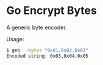 # Go Encrypt Bytes

A generic byte encoder.

Usage:

```bash
$ geb  -bytes "0x01,0x02,0x03"
Encoded string: 0x03,0x04,0x05
```